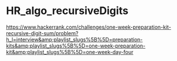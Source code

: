 # HR_algo_recursiveDigits
https://www.hackerrank.com/challenges/one-week-preparation-kit-recursive-digit-sum/problem?h_l=interview&amp;playlist_slugs%5B%5D=preparation-kits&amp;playlist_slugs%5B%5D=one-week-preparation-kit&amp;playlist_slugs%5B%5D=one-week-day-four
